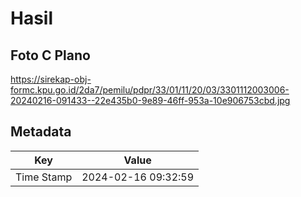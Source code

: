 # Hasil

## Foto C Plano

https://sirekap-obj-formc.kpu.go.id/2da7/pemilu/pdpr/33/01/11/20/03/3301112003006-20240216-091433--22e435b0-9e89-46ff-953a-10e906753cbd.jpg


## Metadata

| Key        | Value               |
| ---------- | ------------------- |
| Time Stamp | 2024-02-16 09:32:59 |



